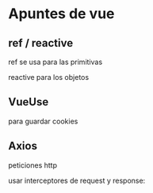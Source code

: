 # Apuntes de vue 

## ref / reactive 

ref se usa para las primitivas

reactive para los objetos


## VueUse

para guardar cookies 

## Axios 

peticiones http

usar interceptores de request y response: 